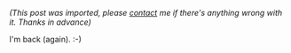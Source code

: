 *(This post was imported, please [contact](#/contact) me if there's anything wrong with it. Thanks in advance)*

<div class="entry-body">
<p>
	I'm back (again). :-)
</p>
</div>
